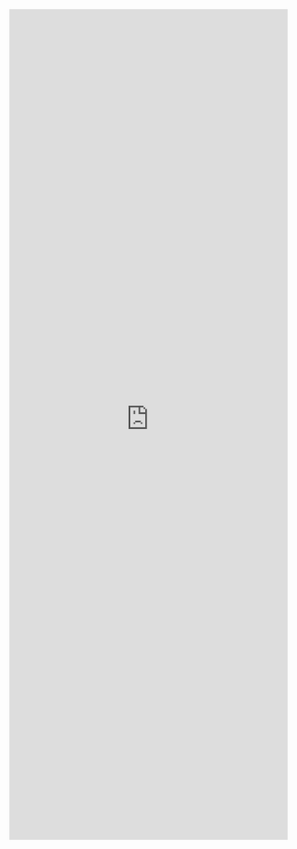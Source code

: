 <iframe title='Persona Examples' src='https://fabricweb.z5.web.core.windows.net/pr-deploy-site/refs/pull/9333/merge/fabric-website-resources/dist/index.html#/examples/persona?docsExample=true' frameborder='no' width='100%' height='1500'>